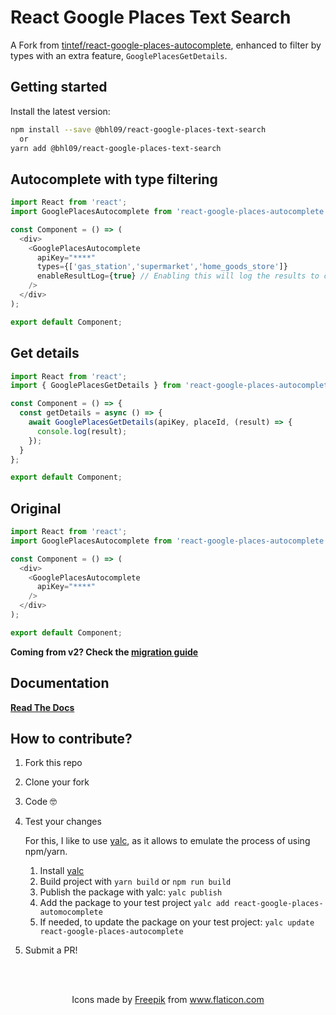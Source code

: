 
# React Google Places Text Search

A Fork from [tintef/react-google-places-autocomplete](https://github.com/tintef/react-google-places-autocomplete), enhanced to filter by types with an extra feature, ```GooglePlacesGetDetails```.

## Getting started

Install the latest version:

```sh
npm install --save @bhl09/react-google-places-text-search
  or
yarn add @bhl09/react-google-places-text-search
```

## Autocomplete with type filtering

```js
import React from 'react';
import GooglePlacesAutocomplete from 'react-google-places-autocomplete';

const Component = () => (
  <div>
    <GooglePlacesAutocomplete
      apiKey="****"
      types={['gas_station','supermarket','home_goods_store']}
      enableResultLog={true} // Enabling this will log the results to console
    />
  </div>
);

export default Component;
```

## Get details

```js
import React from 'react';
import { GooglePlacesGetDetails } from 'react-google-places-autocomplete';

const Component = () => {
  const getDetails = async () => {
    await GooglePlacesGetDetails(apiKey, placeId, (result) => {
      console.log(result);
    });
  }
};

export default Component;
```

## Original

```js
import React from 'react';
import GooglePlacesAutocomplete from 'react-google-places-autocomplete';

const Component = () => (
  <div>
    <GooglePlacesAutocomplete
      apiKey="****"
    />
  </div>
);

export default Component;
```

**Coming from v2? Check the [migration guide](https://tintef.github.io/react-google-places-autocomplete/docs/v2-to-v3)**

## Documentation

[**Read The Docs**](https://tintef.github.io/react-google-places-autocomplete)

## How to contribute?

1. Fork this repo
2. Clone your fork
3. Code 🤓
4. Test your changes

    For this, I like to use [yalc](https://github.com/whitecolor/yalc), as it allows to emulate the process of using npm/yarn.

    1. Install [yalc](https://github.com/whitecolor/yalc)
    2. Build project with `yarn build` or `npm run build`
    3. Publish the package with yalc: `yalc publish`
    4. Add the package to your test project `yalc add react-google-places-automocomplete`
    5. If needed, to update the package on your test project: `yalc update react-google-places-autocomplete`


5. Submit a PR!


<br />
<br />
<p align="center">
  Icons made by <a href="https://www.flaticon.com/authors/freepik" title="Freepik">Freepik</a> from <a href="https://www.flaticon.com/" title="Flaticon">www.flaticon.com</a>
</p>